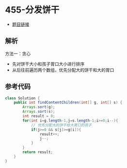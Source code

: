 # 455-分发饼干

- [题目链接](https://leetcode-cn.com/problems/assign-cookies/)

## 解析

方法一：贪心
- 先对饼干大小和孩子胃口大小进行排序
- 从后往前遍历两个数组，优先分配大的饼干和大的胃口

## 参考代码
```Java
class Solution {
    public int findContentChildren(int[] g, int[] s) {
        Arrays.sort(g);
        Arrays.sort(s);
        int result = 0;
        for(int i=g.length-1,j=s.length-1;i>=0;i--){
            // 优先分配大的饼干给大胃口的孩子
            if(j>=0 && s[j]>=g[i]){
                result++;
                j--;
            }
        }
        return result;
    }
}
```
